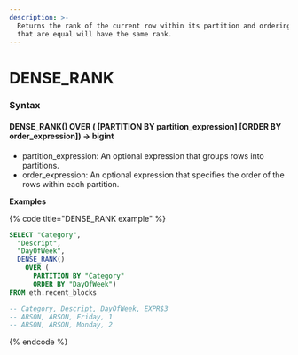 ```yaml
---
description: >-
  Returns the rank of the current row within its partition and ordering. Rows
  that are equal will have the same rank.
---
```


# DENSE\_RANK

### Syntax <a href="#syntax" id="syntax"></a>

#### DENSE\_RANK() OVER ( \[PARTITION BY partition\_expression] \[ORDER BY order\_expression]) → bigint <a href="#dense_rank-over--partition-by-partition_expression-order-by-order_expression--bigint" id="dense_rank-over--partition-by-partition_expression-order-by-order_expression--bigint"></a>

* partition\_expression: An optional expression that groups rows into partitions.
* order\_expression: An optional expression that specifies the order of the rows within each partition.

**Examples**

{% code title="DENSE_RANK example" %}
```sql
SELECT "Category", 
  "Descript", 
  "DayOfWeek",
  DENSE_RANK() 
    OVER (
      PARTITION BY "Category" 
      ORDER BY "DayOfWeek")
FROM eth.recent_blocks 

-- Category, Descript, DayOfWeek, EXPR$3
-- ARSON, ARSON, Friday, 1
-- ARSON, ARSON, Monday, 2
```
{% endcode %}
